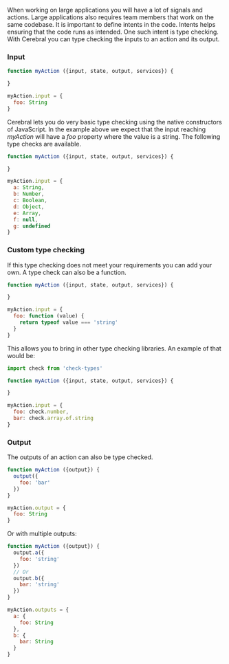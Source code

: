 When working on large applications you will have a lot of signals and actions. Large applications also requires team members that work on the same codebase. It is important to define intents in the code. Intents helps ensuring that the code runs as intended. One such intent is type checking. With Cerebral you can type checking the inputs to an action and its output.

### Input

```javascript
function myAction ({input, state, output, services}) {

}

myAction.input = {
  foo: String
}
```

Cerebral lets you do very basic type checking using the native constructors of JavaScript. In the example above we expect that the input reaching *myAction* will have a *foo* property where the value is a string. The following type checks are available.

```javascript
function myAction ({input, state, output, services}) {

}

myAction.input = {
  a: String,
  b: Number,
  c: Boolean,
  d: Object,
  e: Array,
  f: null,
  g: undefined
}
```

### Custom type checking

If this type checking does not meet your requirements you can add your own. A type check can also be a function.

```javascript
function myAction ({input, state, output, services}) {

}

myAction.input = {
  foo: function (value) {
    return typeof value === 'string'
  }
}
```

This allows you to bring in other type checking libraries. An example of that would be:

```javascript
import check from 'check-types'

function myAction ({input, state, output, services}) {

}

myAction.input = {
  foo: check.number,
  bar: check.array.of.string
}
```

### Output

The outputs of an action can also be type checked.

```javascript
function myAction ({output}) {
  output({
    foo: 'bar'
  })
}

myAction.output = {
  foo: String
}
```

Or with multiple outputs:

```javascript
function myAction ({output}) {
  output.a({
    foo: 'string'
  })
  // Or
  output.b({
    bar: 'string'
  })
}

myAction.outputs = {
  a: {
    foo: String
  },
  b: {
    bar: String
  }
}
```
